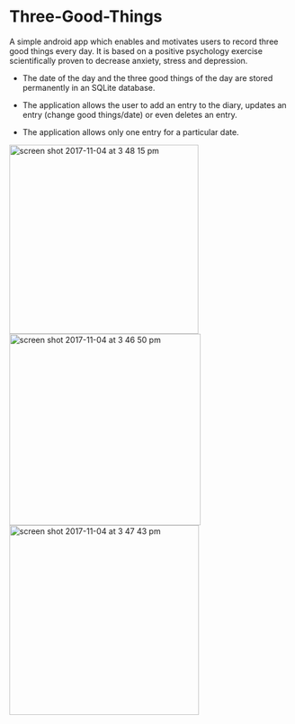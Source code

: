 # Three-Good-Things

A simple android app which enables and motivates users to record three good things every day. It is based on a positive psychology exercise scientifically proven to decrease anxiety, stress and depression.

* The date of the day and the three good things of the day are stored permanently in an SQLite database.

* The application allows the user to add an entry to the diary, updates an entry (change good things/date) or even deletes an entry.

* The application allows only one entry for a particular date.

<img width="336" alt="screen shot 2017-11-04 at 3 48 15 pm" src="https://user-images.githubusercontent.com/16197563/32406195-776ccbce-c17c-11e7-9f20-0c46115b7c92.png">
<img width="340" alt="screen shot 2017-11-04 at 3 46 50 pm" src="https://user-images.githubusercontent.com/16197563/32406193-74bec7ba-c17c-11e7-884d-31e9d0782fd1.png">
<img width="337" alt="screen shot 2017-11-04 at 3 47 43 pm" src="https://user-images.githubusercontent.com/16197563/32406194-75c41e8a-c17c-11e7-9059-9fcee346d654.png">
